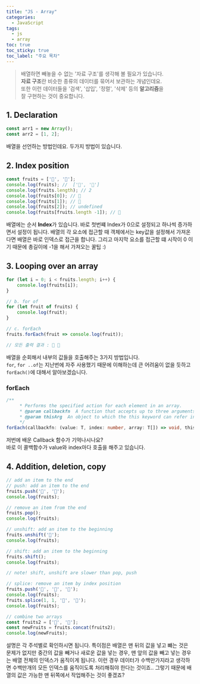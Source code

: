 ```yaml
---
title: "JS - Array"
categories: 
  - JavaScript
tags:
  - js
  - array
toc: true
toc_sticky: true
toc_label: "주요 목차"
---
```


> 배열하면 빼놓을 수 없는 '자료 구조'를 생각해 볼 필요가 있습니다.  
**자료 구조**란 비슷한 종류의 데이터를 묶어서 보관하는 개념인데요.  
또한 이런 데이터들을 '검색', '삽입', '정렬', '삭제' 등의 **알고리즘**을  
잘 구현하는 것이 중요합니다.

## 1. Declaration
```js
const arr1 = new Array();
const arr2 = [1, 2];
```
배열을 선언하는 방법인데요. 두가지 방법이 있습니다.

## 2. Index position
```js
const fruits = ['🍎', '🍌'];
console.log(fruits); //  ['🍎', '🍌']
console.log(fruits.length); // 2
console.log(fruits[0]); // 🍎
console.log(fruits[1]); // 🍌
console.log(fruits[2]); // undefined
console.log(fruits[fruits.length -1]); // 🍌
```
배열에는 순서 **Index**가 있습니다. 바로 첫번쨰 Index가 0으로 설정되고 하나씩 증가하면서 설정이 됩니다. 배열의 각 요소에 접근할 때 객체에서는 key값을 설정해서 가져온다면 배열은 바로 인덱스로 접근을 합니다. 그리고 마지막 요소를 접근할 떄 시작이 0 이기 때문에 총길이에 -1을 해서 가져오는 꿀팁 :)

## 3. Looping over an array
```js
for (let i = 0; i < fruits.length; i++) {
    console.log(fruits[i]);
}

// b. for of
for (let fruit of fruits) {
    console.log(fruit);
}

// c. forEach
fruits.forEach(fruit => console.log(fruit));

// 모든 출력 결과 : 🍎 🍌 
```
배열을 순회해서 내부의 값들을 호출해주는 3가지 방법입니다.  
`for`, `for ..of`는 지난번에 자주 사용했기 때문에 이해하는데 큰 어려움이 없을 듯하고 `forEach()`에 대해서 알아보겠습니다.

### forEach
```ts
/**
     * Performs the specified action for each element in an array.
     * @param callbackfn  A function that accepts up to three arguments. forEach calls the callbackfn function one time for each element in the array.
     * @param thisArg  An object to which the this keyword can refer in the callbackfn function. If thisArg is omitted, undefined is used as the this value.
     */
forEach(callbackfn: (value: T, index: number, array: T[]) => void, thisArg?: any): void;
```
저번에 배운 Callback 함수가 기억나시나요?  
바로 이 콜백함수가 value와 index마다 호출을 해주고 있습니다.  

## 4. Addition, deletion, copy
```js
// add an item to the end
// push: add an item to the end
fruits.push('🍓', '🍇');
console.log(fruits);

// remove an item from the end
fruits.pop();
console.log(fruits);

// unshift: add an item to the beginning
fruits.unshift('🍇');
console.log(fruits);

// shift: add an item to the beginning
fruits.shift();
console.log(fruits);

// note! shift, unshift are slower than pop, push

// splice: remove an item by index position
fruits.push('🍋', '🍊', '🍇');
console.log(fruits);
fruits.splice(1, 1, '🍑', '🍍');
console.log(fruits);

// combine two arrays
const fruits2 = ['🥝', '🍈'];
const newFruits = fruits.concat(fruits2);
console.log(newFruits);
```
설명은 각 주석별로 확인하시면 됩니다. 특이점은 배열은 맨 뒤의 값을 넣고 뺴는 것은 문제가 없지만 중간의 값을 빼거나 새로운 값을 넣는 경우, 맨 앞의 값을 빼고 넣는 경우는 배열 전체의 인덱스가 움직이게 됩니다. 이런 경우 데이터가 수백만가지라고 생각하면 수백만개의 모든 인덱스를 움직이도록 처리해줘야 한다는 것이죠.. 그렇기 때문에 배열의 값은 가능한 맨 뒤쪽에서 작업해주는 것이 좋겠죠? 